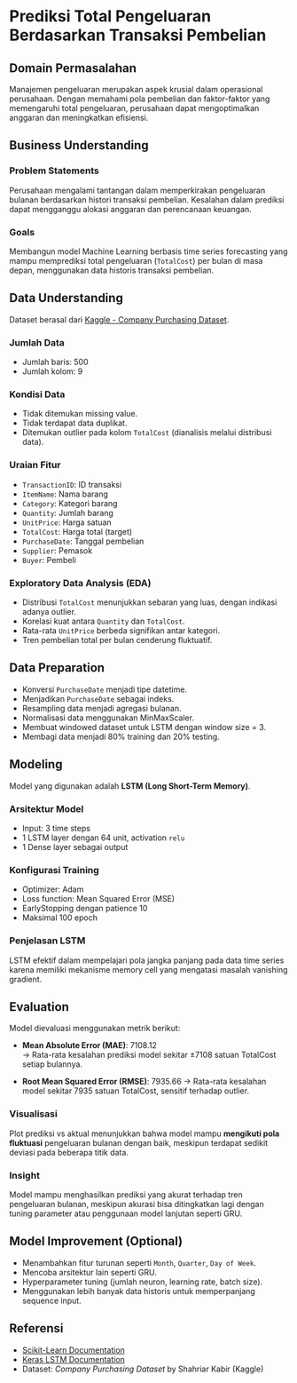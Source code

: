 # **Prediksi Total Pengeluaran Berdasarkan Transaksi Pembelian**

## **Domain Permasalahan**
Manajemen pengeluaran merupakan aspek krusial dalam operasional perusahaan. Dengan memahami pola pembelian dan faktor-faktor yang memengaruhi total pengeluaran, perusahaan dapat mengoptimalkan anggaran dan meningkatkan efisiensi.

## **Business Understanding**
### Problem Statements
Perusahaan mengalami tantangan dalam memperkirakan pengeluaran bulanan berdasarkan histori transaksi pembelian. Kesalahan dalam prediksi dapat mengganggu alokasi anggaran dan perencanaan keuangan.

### Goals
Membangun model Machine Learning berbasis time series forecasting yang mampu memprediksi total pengeluaran (`TotalCost`) per bulan di masa depan, menggunakan data historis transaksi pembelian.

## **Data Understanding**
Dataset berasal dari [Kaggle - Company Purchasing Dataset](https://www.kaggle.com/datasets/shahriarkabir/company-purchasing-dataset).

### Jumlah Data
- Jumlah baris: 500
- Jumlah kolom: 9

### Kondisi Data
- Tidak ditemukan missing value.
- Tidak terdapat data duplikat.
- Ditemukan outlier pada kolom `TotalCost` (dianalisis melalui distribusi data).

### Uraian Fitur
- `TransactionID`: ID transaksi
- `ItemName`: Nama barang
- `Category`: Kategori barang
- `Quantity`: Jumlah barang
- `UnitPrice`: Harga satuan
- `TotalCost`: Harga total (target)
- `PurchaseDate`: Tanggal pembelian
- `Supplier`: Pemasok
- `Buyer`: Pembeli

### Exploratory Data Analysis (EDA)
- Distribusi `TotalCost` menunjukkan sebaran yang luas, dengan indikasi adanya outlier.
- Korelasi kuat antara `Quantity` dan `TotalCost`.
- Rata-rata `UnitPrice` berbeda signifikan antar kategori.
- Tren pembelian total per bulan cenderung fluktuatif.

## **Data Preparation**
- Konversi `PurchaseDate` menjadi tipe datetime.
- Menjadikan `PurchaseDate` sebagai indeks.
- Resampling data menjadi agregasi bulanan.
- Normalisasi data menggunakan MinMaxScaler.
- Membuat windowed dataset untuk LSTM dengan window size = 3.
- Membagi data menjadi 80% training dan 20% testing.

## **Modeling**
Model yang digunakan adalah **LSTM (Long Short-Term Memory)**.

### Arsitektur Model
- Input: 3 time steps
- 1 LSTM layer dengan 64 unit, activation `relu`
- 1 Dense layer sebagai output

### Konfigurasi Training
- Optimizer: Adam
- Loss function: Mean Squared Error (MSE)
- EarlyStopping dengan patience 10
- Maksimal 100 epoch

### Penjelasan LSTM
LSTM efektif dalam mempelajari pola jangka panjang pada data time series karena memiliki mekanisme memory cell yang mengatasi masalah vanishing gradient.

## **Evaluation**
Model dievaluasi menggunakan metrik berikut:

- **Mean Absolute Error (MAE)**: 7108.12  
  → Rata-rata kesalahan prediksi model sekitar ±7108 satuan TotalCost setiap bulannya.

- **Root Mean Squared Error (RMSE)**: 7935.66
  → Rata-rata kesalahan model sekitar 7935 satuan TotalCost, sensitif terhadap outlier.

### Visualisasi
Plot prediksi vs aktual menunjukkan bahwa model mampu **mengikuti pola fluktuasi** pengeluaran bulanan dengan baik, meskipun terdapat sedikit deviasi pada beberapa titik data.

### Insight
Model mampu menghasilkan prediksi yang akurat terhadap tren pengeluaran bulanan, meskipun akurasi bisa ditingkatkan lagi dengan tuning parameter atau penggunaan model lanjutan seperti GRU.

## **Model Improvement (Optional)**
- Menambahkan fitur turunan seperti `Month`, `Quarter`, `Day of Week`.
- Mencoba arsitektur lain seperti GRU.
- Hyperparameter tuning (jumlah neuron, learning rate, batch size).
- Menggunakan lebih banyak data historis untuk memperpanjang sequence input.

## **Referensi**
- [Scikit-Learn Documentation](https://scikit-learn.org/stable/)
- [Keras LSTM Documentation](https://keras.io/api/layers/recurrent_layers/lstm/)
- Dataset: *Company Purchasing Dataset* by Shahriar Kabir (Kaggle)